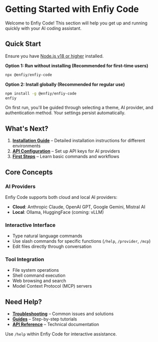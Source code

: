 # Getting Started with Enfiy Code

Welcome to Enfiy Code! This section will help you get up and running quickly with your AI coding assistant.

## Quick Start

Ensure you have [Node.js v18 or higher](https://nodejs.org/en/download) installed.

**Option 1: Run without installing (Recommended for first-time users)**
```bash
npx @enfiy/enfiy-code
```

**Option 2: Install globally (Recommended for regular use)**
```bash
npm install -g @enfiy/enfiy-code
enfiy
```

On first run, you'll be guided through selecting a theme, AI provider, and authentication method. Your settings persist automatically.

## What's Next?

1. **[Installation Guide](./installation.md)** – Detailed installation instructions for different environments
2. **[API Configuration](./api-configuration.md)** – Set up API keys for AI providers
3. **[First Steps](./first-steps.md)** – Learn basic commands and workflows

## Core Concepts

### AI Providers
Enfiy Code supports both cloud and local AI providers:
- **Cloud**: Anthropic Claude, OpenAI GPT, Google Gemini, Mistral AI
- **Local**: Ollama, HuggingFace (coming: vLLM)

### Interactive Interface
- Type natural language commands
- Use slash commands for specific functions (`/help`, `/provider`, `/mcp`)
- Edit files directly through conversation

### Tool Integration
- File system operations
- Shell command execution
- Web browsing and search
- Model Context Protocol (MCP) servers

## Need Help?

- **[Troubleshooting](../troubleshooting/index.md)** – Common issues and solutions
- **[Guides](../guides/index.md)** – Step-by-step tutorials
- **[API Reference](../api/index.md)** – Technical documentation

Use `/help` within Enfiy Code for interactive assistance.